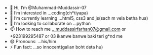 - 👋 Hi, I’m @Muhammad-Muddassir-07
- 👀 I’m interested in ...coding(ch*tiyapa)
- 🌱 I’m currently learning ...html5, css3 and js(sach m vela betha hua)
- 💞️ I’m looking to collaborate on ...python
- 📫 How to reach me ...muddassirfarhan07@gmail.com or +923199295487 or 03 ikanwe banwe baki teri g*nd me
- 😄 Pronouns: ...his/him
- ⚡ Fun fact: ...so innocent(galian boht deta hu)

<!---
Muhammad-Muddassir-07/Muhammad-Muddassir-07 is a ✨ special ✨ repository because its `README.md` (this file) appears on your GitHub profile.
You can click the Preview link to take a look at your changes.
--->
